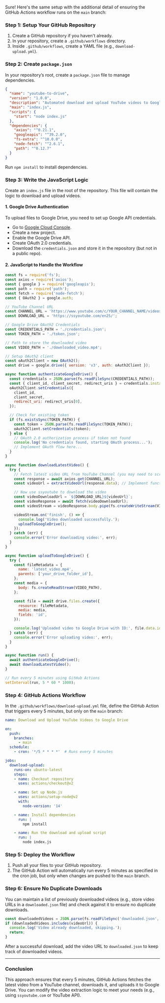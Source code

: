 Sure! Here's the same setup with the additional detail of ensuring the GitHub Actions workflow runs on the `main` branch:

### Step 1: Setup Your GitHub Repository

1. Create a GitHub repository if you haven't already.
2. In your repository, create a `.github/workflows` directory.
3. Inside `.github/workflows`, create a YAML file (e.g., `download-upload.yml`).

### Step 2: Create `package.json`

In your repository’s root, create a `package.json` file to manage dependencies.

```json
{
  "name": "youtube-to-drive",
  "version": "1.0.0",
  "description": "Automated download and upload YouTube videos to Google Drive",
  "main": "index.js",
  "scripts": {
    "start": "node index.js"
  },
  "dependencies": {
    "axios": "^0.21.1",
    "googleapis": "^39.2.0",
    "fs-extra": "^10.0.0",
    "node-fetch": "^2.6.1",
    "path": "^0.12.7"
  }
}
```

Run `npm install` to install dependencies.

### Step 3: Write the JavaScript Logic

Create an `index.js` file in the root of the repository. This file will contain the logic to download and upload videos.

#### 1. Google Drive Authentication

To upload files to Google Drive, you need to set up Google API credentials.

- Go to [Google Cloud Console](https://console.cloud.google.com/).
- Create a new project.
- Enable the Google Drive API.
- Create OAuth 2.0 credentials.
- Download the `credentials.json` and store it in the repository (but not in a public repo).

#### 2. JavaScript to Handle the Workflow

```javascript
const fs = require('fs');
const axios = require('axios');
const { google } = require('googleapis');
const path = require('path');
const fetch = require('node-fetch');
const { OAuth2 } = google.auth;

// YouTube Channel URL
const CHANNEL_URL = 'https://www.youtube.com/c/YOUR_CHANNEL_NAME/videos';
const DOWNLOAD_URL = 'https://ssyoutube.com/en25/';

// Google Drive OAuth2 Credentials
const CREDENTIALS_PATH = './credentials.json';
const TOKEN_PATH = './token.json';

// Path to store the downloaded video
const VIDEO_PATH = './downloaded_video.mp4';

// Setup OAuth2 client
const oAuth2Client = new OAuth2();
const drive = google.drive({ version: 'v3', auth: oAuth2Client });

async function authenticateGoogleDrive() {
  const credentials = JSON.parse(fs.readFileSync(CREDENTIALS_PATH));
  const { client_id, client_secret, redirect_uris } = credentials.installed;
  oAuth2Client.setCredentials({
    client_id,
    client_secret,
    redirect_uri: redirect_uris[0],
  });

  // Check for existing token
  if (fs.existsSync(TOKEN_PATH)) {
    const token = JSON.parse(fs.readFileSync(TOKEN_PATH));
    oAuth2Client.setCredentials(token);
  } else {
    // OAuth 2.0 authorization process if token not found
    console.log('No credentials found, starting OAuth process...');
    // Implement OAuth flow here...
  }
}

async function downloadLatestVideo() {
  try {
    // Fetch latest video URL from YouTube Channel (you may need to scrape this or use YouTube API)
    const response = await axios.get(CHANNEL_URL);
    const videoUrl = extractVideoUrl(response.data); // Implement function to extract video URL

    // Now use ssyoutube to download the video
    const videoDownloadUrl = `${DOWNLOAD_URL}${videoUrl}`;
    const videoResponse = await fetch(videoDownloadUrl);
    const videoStream = videoResponse.body.pipe(fs.createWriteStream(VIDEO_PATH));

    videoStream.on('finish', () => {
      console.log('Video downloaded successfully.');
      uploadToGoogleDrive();
    });
  } catch (err) {
    console.error('Error downloading video:', err);
  }
}

async function uploadToGoogleDrive() {
  try {
    const fileMetadata = {
      name: 'latest_video.mp4',
      parents: ['your_drive_folder_id'],
    };
    const media = {
      body: fs.createReadStream(VIDEO_PATH),
    };

    const file = await drive.files.create({
      resource: fileMetadata,
      media: media,
      fields: 'id',
    });

    console.log('Uploaded video to Google Drive with ID:', file.data.id);
  } catch (err) {
    console.error('Error uploading video:', err);
  }
}

async function run() {
  await authenticateGoogleDrive();
  await downloadLatestVideo();
}

// Run every 5 minutes using GitHub Actions
setInterval(run, 5 * 60 * 1000);
```

### Step 4: GitHub Actions Workflow

In the `.github/workflows/download-upload.yml` file, define the GitHub Action that triggers every 5 minutes, but only on the `main` branch:

```yaml
name: Download and Upload YouTube Videos to Google Drive

on:
  push:
    branches:
      - main
  schedule:
    - cron: '*/5 * * * *'  # Runs every 5 minutes

jobs:
  download-upload:
    runs-on: ubuntu-latest
    steps:
    - name: Checkout repository
      uses: actions/checkout@v2

    - name: Set up Node.js
      uses: actions/setup-node@v2
      with:
        node-version: '14'

    - name: Install dependencies
      run: |
        npm install

    - name: Run the download and upload script
      run: |
        node index.js
```

### Step 5: Deploy the Workflow

1. Push all your files to your GitHub repository.
2. The GitHub Action will automatically run every 5 minutes as specified in the cron job, but only when changes are pushed to the `main` branch.

### Step 6: Ensure No Duplicate Downloads

You can maintain a list of previously downloaded videos (e.g., store video URLs in a `downloaded.json` file) and check against it to ensure no duplicate downloads.

```javascript
const downloadedVideos = JSON.parse(fs.readFileSync('downloaded.json', 'utf8'));
if (downloadedVideos.includes(videoUrl)) {
  console.log('Video already downloaded, skipping.');
  return;
}
```

After a successful download, add the video URL to `downloaded.json` to keep track of downloaded videos.

---

### Conclusion
This approach ensures that every 5 minutes, GitHub Actions fetches the latest video from a YouTube channel, downloads it, and uploads it to Google Drive. You can modify the video extraction logic to meet your needs (e.g., using `ssyoutube.com` or YouTube API).
